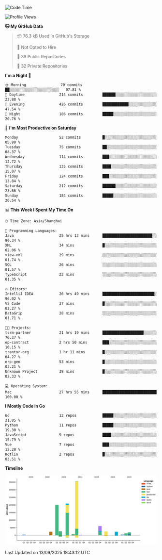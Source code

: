 <!--START_SECTION:waka-->
![Code Time](http://img.shields.io/badge/Code%20Time-4%2C433%20hrs%2017%20mins-blue)

![Profile Views](http://img.shields.io/badge/Profile%20Views-0-blue)

**🐱 My GitHub Data** 

> 📦 76.3 kB Used in GitHub's Storage 
 > 
> 🚫 Not Opted to Hire
 > 
> 📜 39 Public Repositories 
 > 
> 🔑 32 Private Repositories 
 > 
**I'm a Night 🦉** 

```text
🌞 Morning                70 commits          ██░░░░░░░░░░░░░░░░░░░░░░░   07.81 % 
🌆 Daytime                214 commits         ██████░░░░░░░░░░░░░░░░░░░   23.88 % 
🌃 Evening                426 commits         ████████████░░░░░░░░░░░░░   47.54 % 
🌙 Night                  186 commits         █████░░░░░░░░░░░░░░░░░░░░   20.76 % 
```
📅 **I'm Most Productive on Saturday** 

```text
Monday                   52 commits          █░░░░░░░░░░░░░░░░░░░░░░░░   05.80 % 
Tuesday                  75 commits          ██░░░░░░░░░░░░░░░░░░░░░░░   08.37 % 
Wednesday                114 commits         ███░░░░░░░░░░░░░░░░░░░░░░   12.72 % 
Thursday                 135 commits         ████░░░░░░░░░░░░░░░░░░░░░   15.07 % 
Friday                   124 commits         ███░░░░░░░░░░░░░░░░░░░░░░   13.84 % 
Saturday                 212 commits         ██████░░░░░░░░░░░░░░░░░░░   23.66 % 
Sunday                   184 commits         █████░░░░░░░░░░░░░░░░░░░░   20.54 % 
```


📊 **This Week I Spent My Time On** 

```text
🕑︎ Time Zone: Asia/Shanghai

💬 Programming Languages: 
Java                     25 hrs 13 mins      ███████████████████████░░   90.34 % 
XML                      34 mins             █░░░░░░░░░░░░░░░░░░░░░░░░   02.06 % 
view-xml                 29 mins             ░░░░░░░░░░░░░░░░░░░░░░░░░   01.74 % 
SQL                      26 mins             ░░░░░░░░░░░░░░░░░░░░░░░░░   01.57 % 
TypeScript               22 mins             ░░░░░░░░░░░░░░░░░░░░░░░░░   01.35 % 

🔥 Editors: 
IntelliJ IDEA            26 hrs 49 mins      ████████████████████████░   96.02 % 
VS Code                  37 mins             █░░░░░░░░░░░░░░░░░░░░░░░░   02.27 % 
DataGrip                 28 mins             ░░░░░░░░░░░░░░░░░░░░░░░░░   01.71 % 

🐱‍💻 Projects: 
tsrm-partner             21 hrs 19 mins      ███████████████████░░░░░░   76.37 % 
ep-contract              2 hrs 50 mins       ███░░░░░░░░░░░░░░░░░░░░░░   10.15 % 
trantor-org              1 hr 11 mins        █░░░░░░░░░░░░░░░░░░░░░░░░   04.27 % 
erp-gen                  53 mins             █░░░░░░░░░░░░░░░░░░░░░░░░   03.21 % 
Unknown Project          38 mins             █░░░░░░░░░░░░░░░░░░░░░░░░   02.33 % 

💻 Operating System: 
Mac                      27 hrs 55 mins      █████████████████████████   100.00 % 
```

**I Mostly Code in Go** 

```text
Go                       12 repos            █████░░░░░░░░░░░░░░░░░░░░   21.05 % 
Python                   11 repos            █████░░░░░░░░░░░░░░░░░░░░   19.30 % 
JavaScript               9 repos             ████░░░░░░░░░░░░░░░░░░░░░   15.79 % 
Vue                      7 repos             ███░░░░░░░░░░░░░░░░░░░░░░   12.28 % 
Kotlin                   2 repos             █░░░░░░░░░░░░░░░░░░░░░░░░   03.51 % 
```



**Timeline**

![Lines of Code chart](https://raw.githubusercontent.com/youtiaoguagua/youtiaoguagua/master/assets/bar_graph.png)


 Last Updated on 13/09/2025 18:43:12 UTC
<!--END_SECTION:waka-->